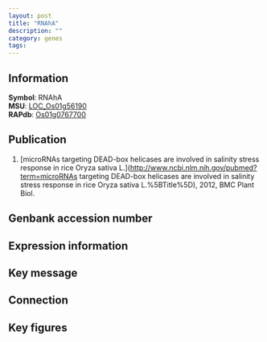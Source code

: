 ```yaml
---
layout: post
title: "RNAhA"
description: ""
category: genes
tags: 
---
```


## Information
__Symbol__: RNAhA  
__MSU__: [LOC_Os01g56190](http://rice.plantbiology.msu.edu/cgi-bin/ORF_infopage.cgi?orf=LOC_Os01g56190)  
__RAPdb__: [Os01g0767700](http://rapdb.dna.affrc.go.jp/viewer/gbrowse_details/irgsp1?name=Os01g0767700)  

## Publication
1. [microRNAs targeting DEAD-box helicases are involved in salinity stress response in rice Oryza sativa L.](http://www.ncbi.nlm.nih.gov/pubmed?term=microRNAs targeting DEAD-box helicases are involved in salinity stress response in rice Oryza sativa L.%5BTitle%5D), 2012, BMC Plant Biol.

## Genbank accession number

## Expression information

## Key message

## Connection

## Key figures


